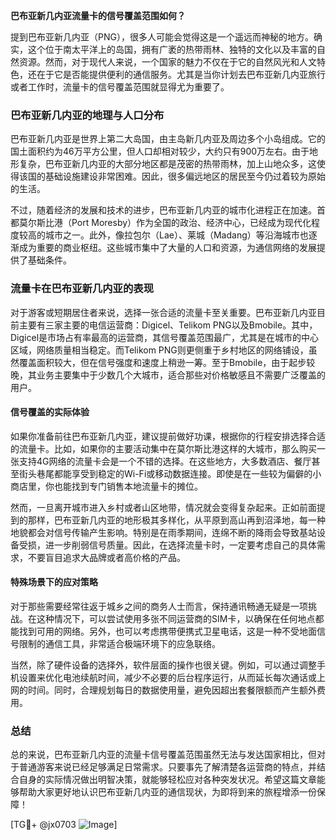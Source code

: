 **巴布亚新几内亚流量卡的信号覆盖范围如何？**

提到巴布亚新几内亚（PNG），很多人可能会觉得这是一个遥远而神秘的地方。确实，这个位于南太平洋上的岛国，拥有广袤的热带雨林、独特的文化以及丰富的自然资源。然而，对于现代人来说，一个国家的魅力不仅在于它的自然风光和人文特色，还在于它是否能提供便利的通信服务。尤其是当你计划去巴布亚新几内亚旅行或者工作时，流量卡的信号覆盖范围就显得尤为重要了。

### 巴布亚新几内亚的地理与人口分布

巴布亚新几内亚是世界上第二大岛国，由主岛新几内亚及周边多个小岛组成。它的国土面积约为46万平方公里，但人口却相对较少，大约只有900万左右。由于地形复杂，巴布亚新几内亚的大部分地区都是茂密的热带雨林，加上山地众多，这使得该国的基础设施建设非常困难。因此，很多偏远地区的居民至今仍过着较为原始的生活。

不过，随着经济的发展和技术的进步，巴布亚新几内亚的城市化进程正在加速。首都莫尔斯比港（Port Moresby）作为全国的政治、经济中心，已经成为现代化程度较高的城市之一。此外，像拉包尔（Lae）、莱城（Madang）等沿海城市也逐渐成为重要的商业枢纽。这些城市集中了大量的人口和资源，为通信网络的发展提供了基础条件。

### 流量卡在巴布亚新几内亚的表现

对于游客或短期居住者来说，选择一张合适的流量卡至关重要。巴布亚新几内亚目前主要有三家主要的电信运营商：Digicel、Telikom PNG以及Bmobile。其中，Digicel是市场占有率最高的运营商，其信号覆盖范围最广，尤其是在城市的中心区域，网络质量相当稳定。而Telikom PNG则更侧重于乡村地区的网络铺设，虽然覆盖面积较大，但在信号强度和速度上稍逊一筹。至于Bmobile，由于起步较晚，其业务主要集中于少数几个大城市，适合那些对价格敏感且不需要广泛覆盖的用户。

#### 信号覆盖的实际体验

如果你准备前往巴布亚新几内亚，建议提前做好功课，根据你的行程安排选择合适的流量卡。比如，如果你的主要活动集中在莫尔斯比港这样的大城市，那么购买一张支持4G网络的流量卡会是一个不错的选择。在这些地方，大多数酒店、餐厅甚至街头巷尾都能享受到稳定的Wi-Fi或移动数据连接。即使是在一些较为偏僻的小商店里，你也能找到专门销售本地流量卡的摊位。

然而，一旦离开城市进入乡村或者山区地带，情况就会变得复杂起来。正如前面提到的那样，巴布亚新几内亚的地形极其多样化，从平原到高山再到沼泽地，每一种地貌都会对信号传输产生影响。特别是在雨季期间，连绵不断的降雨会导致基站设备受损，进一步削弱信号质量。因此，在选择流量卡时，一定要考虑自己的具体需求，不要盲目追求大品牌或者高价格的产品。

#### 特殊场景下的应对策略

对于那些需要经常往返于城乡之间的商务人士而言，保持通讯畅通无疑是一项挑战。在这种情况下，可以尝试使用多张不同运营商的SIM卡，以确保在任何地点都能找到可用的网络。另外，也可以考虑携带便携式卫星电话，这是一种不受地面信号限制的通信工具，非常适合极端环境下的应急联络。

当然，除了硬件设备的选择外，软件层面的操作也很关键。例如，可以通过调整手机设置来优化电池续航时间，减少不必要的后台程序运行，从而延长每次通话或上网的时间。同时，合理规划每日的数据使用量，避免因超出套餐限额而产生额外费用。

### 总结

总的来说，巴布亚新几内亚的流量卡信号覆盖范围虽然无法与发达国家相比，但对于普通游客来说已经足够满足日常需求。只要事先了解清楚各运营商的特点，并结合自身的实际情况做出明智决策，就能够轻松应对各种突发状况。希望这篇文章能够帮助大家更好地认识巴布亚新几内亚的通信现状，为即将到来的旅程增添一份保障！

[TG💪+ @jx0703 ![Image](https://github.com/user-attachments/assets/dbca1d08-cadb-493c-b0ec-ad6f7a83f270)]